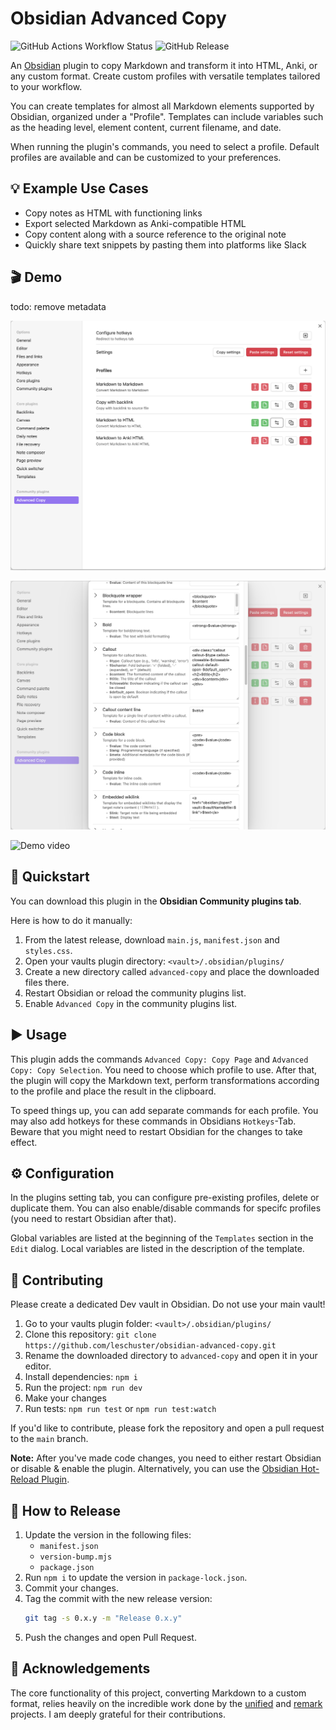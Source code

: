 # Obsidian Advanced Copy

![GitHub Actions Workflow Status](https://img.shields.io/github/actions/workflow/status/leschuster/obsidian-advanced-copy/main.yml)
![GitHub Release](https://img.shields.io/github/v/release/leschuster/obsidian-advanced-copy)

An [Obsidian](https://obsidian.md) plugin to copy Markdown and transform it into HTML, Anki, or any custom format. Create custom profiles with versatile templates tailored to your workflow.

You can create templates for almost all Markdown elements supported by Obsidian, organized under a "Profile". Templates can include variables such as the heading level, element content, current filename, and date.

When running the plugin's commands, you need to select a profile. Default profiles are available and can be customized to your preferences.

## 💡 Example Use Cases

- Copy notes as HTML with functioning links
- Export selected Markdown as Anki-compatible HTML
- Copy content along with a source reference to the original note
- Quickly share text snippets by pasting them into platforms like Slack

## 🎬 Demo

todo: remove metadata

![Demo Image 1](docs/assets/demo1.png)

![Demo Image 2](docs/assets/demo2.png)

![Demo video](https://github.com/user-attachments/assets/af4e9f83-d324-42f4-95fc-bda558bcee2c)

## 🚀 Quickstart

You can download this plugin in the **Obsidian Community plugins tab**.

Here is how to do it manually:

1. From the latest release, download `main.js`, `manifest.json` and `styles.css`.
2. Open your vaults plugin directory: `<vault>/.obsidian/plugins/`
3. Create a new directory called `advanced-copy` and place the downloaded files there.
4. Restart Obsidian or reload the community plugins list.
5. Enable `Advanced Copy` in the community plugins list.

## ▶️ Usage

This plugin adds the commands `Advanced Copy: Copy Page` and `Advanced Copy: Copy Selection`. You need to choose which profile to use. After that, the plugin will copy the Markdown text, perform transformations according to the profile and place the result in the clipboard.

To speed things up, you can add separate commands for each profile. You may also add hotkeys for these commands in Obsidians `Hotkeys`-Tab. Beware that you might need to restart Obsidian for the changes to take effect.

## ⚙️ Configuration

In the plugins setting tab, you can configure pre-existing profiles, delete or duplicate them. You can also enable/disable commands for specifc profiles (you need to restart Obsidian after that).

Global variables are listed at the beginning of the `Templates` section in the `Edit` dialog. Local variables are listed in the description of the template.

## 🤝 Contributing

Please create a dedicated Dev vault in Obsidian. Do not use your main vault!

1. Go to your vaults plugin folder: `<vault>/.obsidian/plugins/`
2. Clone this repository: `git clone https://github.com/leschuster/obsidian-advanced-copy.git`
3. Rename the downloaded directory to `advanced-copy` and open it in your editor.
4. Install dependencies: `npm i`
5. Run the project: `npm run dev`
6. Make your changes
7. Run tests: `npm run test` or `npm run test:watch`

If you'd like to contribute, please fork the repository and open a pull request to the `main` branch.

**Note:** After you've made code changes, you need to either restart Obsidian or disable & enable the plugin. Alternatively, you can use the [Obsidian Hot-Reload Plugin](https://github.com/pjeby/hot-reload).

## 🚢 How to Release

1. Update the version in the following files:
    - `manifest.json`
    - `version-bump.mjs`
    - `package.json`
2. Run `npm i` to update the version in `package-lock.json`.
3. Commit your changes.
4. Tag the commit with the new release version:
    ```bash
    git tag -s 0.x.y -m "Release 0.x.y"
    ```
5. Push the changes and open Pull Request.

## 🙏 Acknowledgements

The core functionality of this project, converting Markdown to a custom format, relies heavily on the incredible work done by the [unified](https://github.com/unifiedjs) and [remark](https://github.com/remarkjs) projects. I am deeply grateful for their contributions.
